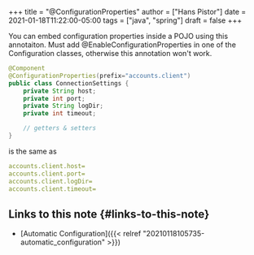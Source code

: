 +++
title = "@ConfigurationProperties"
author = ["Hans Pistor"]
date = 2021-01-18T11:22:00-05:00
tags = ["java", "spring"]
draft = false
+++

You can embed configuration properties inside a POJO using this annotaiton. Must add @EnableConfigurationProperties in one of the Configuration classes, otherwise this annotation won't work.

```java
@Component
@ConfigurationProperties(prefix="accounts.client")
public class ConnectionSettings {
    private String host;
    private int port;
    private String logDir;
    private int timeout;

    // getters & setters
}
```

is the same as

```yaml
accounts.client.host=
accounts.client.port=
accounts.client.logDir=
accounts.client.timeout=

```


## Links to this note {#links-to-this-note}

-   [Automatic Configuration]({{< relref "20210118105735-automatic_configuration" >}})
